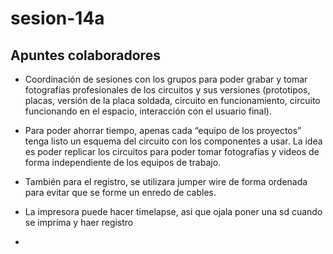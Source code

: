 # sesion-14a
## Apuntes colaboradores
* Coordinación de sesiones con los grupos para poder grabar y tomar fotografías profesionales de los circuitos y sus versiones (prototipos, placas, versión de la placa soldada, circuito en funcionamiento, circuito funcionando en el espacio, interacción con el usuario final).

* Para poder ahorrar tiempo, apenas cada “equipo de los proyectos” tenga listo un esquema del circuito con los componentes a usar. La idea es poder replicar los circuitos para poder tomar fotografías y videos de forma independiente de los equipos de trabajo.

* También para el registro, se utilizara jumper wire de forma ordenada para evitar que se forme un enredo de cables. 

* La impresora puede hacer timelapse, asi que ojala poner una sd cuando se imprima y haer registro

* 
